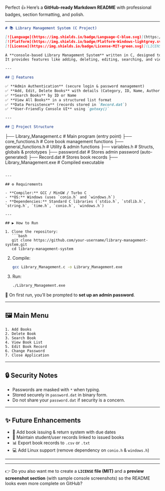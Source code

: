 Perfect 👍 Here’s a **GitHub-ready Markdown README** with professional badges, section formatting, and polish.

---

```markdown
# 📚 Library Management System (C Project)

[![Language](https://img.shields.io/badge/Language-C-blue.svg)](https://en.wikipedia.org/wiki/C_(programming_language))  
[![Platform](https://img.shields.io/badge/Platform-Windows-lightgrey.svg)](https://www.microsoft.com/windows/)  
[![License](https://img.shields.io/badge/License-MIT-green.svg)](LICENSE)  

A **console-based Library Management System** written in C, designed to manage books in a library efficiently.  
It provides features like adding, deleting, editing, searching, and viewing books, along with admin authentication for secure access.

---

## 🚀 Features

✅ **Admin Authentication** (secure login & password management)  
✅ **Add, Edit, Delete Books** with details (Category, ID, Name, Author, Quantity, Price, Rack No)  
✅ **Search Books** by ID or Name  
✅ **View All Books** in a structured list format  
✅ **Data Persistence** (records stored in `Record.dat`)  
✅ **User-Friendly Console UI** using `gotoxy()`  

---

## 📂 Project Structure

```

├── Library\_Management.c     # Main program (entry point)
├── core\_functions.h         # Core book management functions
├── general\_functions.h      # Utility & admin functions
├── variables.h              # Structs, globals & prototypes
├── password.dat             # Stores admin password (auto-generated)
├── Record.dat               # Stores book records
├── Library\_Management.exe   # Compiled executable

````

---

## ⚙️ Requirements

- **Compiler:** GCC / MinGW / Turbo C  
- **OS:** Windows (uses `conio.h` and `windows.h`)  
- **Dependencies:** Standard C libraries (`stdio.h`, `stdlib.h`, `string.h`, `time.h`, `conio.h`, `windows.h`)  

---

## ▶️ How to Run

1. Clone the repository:
   ```bash
   git clone https://github.com/your-username/library-management-system.git
   cd library-management-system
````

2. Compile:

   ```bash
   gcc Library_Management.c -o Library_Management.exe
   ```

3. Run:

   ```bash
   ./Library_Management.exe
   ```

📌 On first run, you’ll be prompted to **set up an admin password**.

---

## 🖼️ Main Menu

```
1. Add Books
2. Delete Book
3. Search Book
4. View Book List
5. Edit Book Record
6. Change Password
7. Close Application
```

---

## 🔒 Security Notes

* Passwords are masked with `*` when typing.
* Stored securely in `password.dat` in binary form.
* Do not share your `password.dat` if security is a concern.

---

## ✨ Future Enhancements

* 📖 Add book issuing & return system with due dates
* 👥 Maintain student/user records linked to issued books
* 📊 Export book records to `.csv` or `.txt`
* 💻 Add Linux support (remove dependency on `conio.h` & `windows.h`)

---



---

👉 Do you also want me to create a **`LICENSE` file (MIT)** and a **preview screenshot section** (with sample console screenshots) so the README looks even more complete on GitHub?
```

